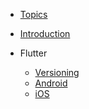 -   [Topics](/)

-   [Introduction](/introduction)

-   Flutter
    -   [Versioning](/flutter/versioning)
    -   [Android](/flutter/android)
    -   [iOS](/flutter/ios)

<footer id="mb-footer"></footer>
